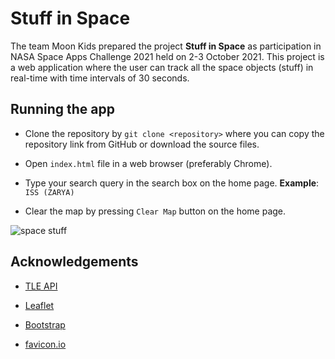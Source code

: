# Stuff in Space

The team Moon Kids prepared the project **Stuff in Space** as participation in NASA Space Apps Challenge 2021 held on 2-3 October 2021.
This project is a web application where the user can track all the space objects (stuff) in real-time with time intervals of 30 seconds.

## Running the app

* Clone the repository by `git clone <repository>` where you can copy the repository link from GitHub or download the source files.

* Open `index.html` file in a web browser (preferably Chrome).

* Type your search query in the search box on the home page. **Example**: `ISS (ZARYA)`

* Clear the map by pressing `Clear Map` button on the home page.

![space stuff](images/map_color_marker.png)

## Acknowledgements

* [TLE API](https://tle.ivanstanojevic.me/)

* [Leaflet](https://leafletjs.com/)

* [Bootstrap](https://getbootstrap.com/)

* [favicon.io](https://favicon.io/emoji-favicons/)
